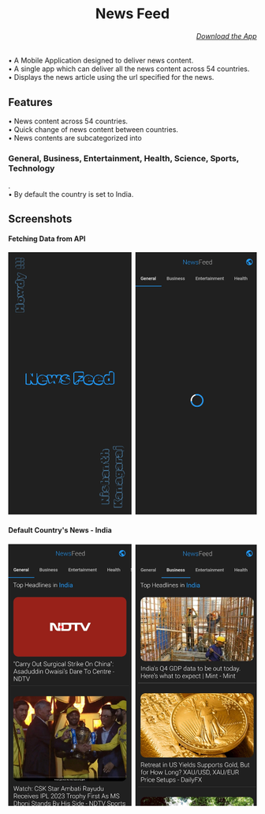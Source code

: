<h1 align="center">
News Feed
</h1>

<h6 align='right'><a href = 'https://github.com/nishanth1000/TicTacToe-FlutterApp/releases/download/v0.1.1/tictactoe.apk'>Download the App </a></h6>

• A Mobile Application designed to deliver news content.<br>
• A single app which can deliver all the news content across 54 countries.<br>
• Displays the news article using the url specified for the news.

## Features
• News content across 54 countries.<br>
• Quick change of news content between countries.<br>
• News contents are subcategorized into <h3>General, Business, Entertainment, Health, Science, Sports, Technology</h3>.<br>
• By default the country is set to India.<br>


## Screenshots
#### Fetching Data from API
<pre>
<img src="screenshots/0.jpg" width="250"> <img src="screenshots/1.jpg" width="250">
</pre>

#### Default Country's News - India
<pre>
<img src="screenshots/2.jpg" width="250"> <img src="screenshots/3.jpg" width="250"> <img src="screenshots/4.jpg" width="250"> <img src="screenshots/5.jpg" width="250"> <img src="screenshots/6.jpg" width="250"> <img src="screenshots/7.jpg" width="250"> <img src="screenshots/8.jpg" width="250">
</pre>
